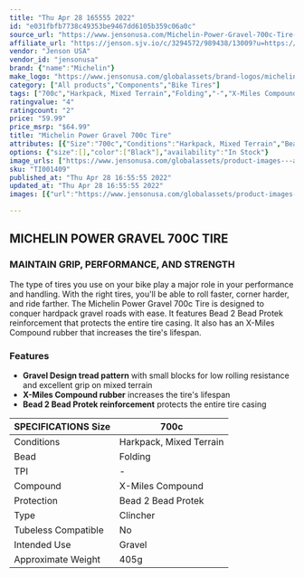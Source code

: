 ```yaml
---
title: "Thu Apr 28 165555 2022"
id: "e031fbfb7738c49353be9467dd6105b359c06a0c"
source_url: "https://www.jensonusa.com/Michelin-Power-Gravel-700c-Tire-3"
affiliate_url: "https://jenson.sjv.io/c/3294572/989438/13009?u=https://www.jensonusa.com/Michelin-Power-Gravel-700c-Tire-3"
vendor: "Jenson USA"
vendor_id: "jensonusa"
brand: {"name":"Michelin"}
make_logo: "https://www.jensonusa.com/globalassets/brand-logos/michelin.jpg"
category: ["All products","Components","Bike Tires"]
tags: ["700c","Harkpack, Mixed Terrain","Folding","-","X-Miles Compound","Bead 2 Bead Protek","Clincher","No","Gravel","405g"]
ratingvalue: "4"
ratingcount: "2"
price: "59.99"
price_msrp: "$64.99"
title: "Michelin Power Gravel 700c Tire"
attributes: [{"Size":"700c","Conditions":"Harkpack, Mixed Terrain","Bead":"Folding","TPI":"-","Compound":"X-Miles Compound","Protection":"Bead 2 Bead Protek","Type":"Clincher","Tubeless Compatible":"No","Intended Use":"Gravel","Approximate Weight":"405g"}]
options: {"size":[],"color":["Black"],"availability":"In Stock"}
image_urls: ["https://www.jensonusa.com/globalassets/product-images---all-assets/michelin/ti001409-black.jpg"]
sku: "TI001409"
published_at: "Thu Apr 28 16:55:55 2022"
updated_at: "Thu Apr 28 16:55:55 2022"
images: [{"url":"https://www.jensonusa.com/globalassets/product-images---all-assets/michelin/ti001409-black.jpg","path":"full/b65c01ee8cd9feb722ed5dad5d0967c239bbaac5.jpg","checksum":"1d8026064a257e635c4352c303e0c070","status":"downloaded"}]

---
```

## MICHELIN POWER GRAVEL 700C TIRE

### MAINTAIN GRIP, PERFORMANCE, AND STRENGTH

The type of tires you use on your bike play a major role in your performance
and handling. With the right tires, you'll be able to roll faster, corner
harder, and ride farther. The Michelin Power Gravel 700c Tire is designed to
conquer hardpack gravel roads with ease. It features Bead 2 Bead Protek
reinforcement that protects the entire tire casing. It also has an X-Miles
Compound rubber that increases the tire's lifespan.

### Features

  * **Gravel Design tread pattern** with small blocks for low rolling resistance and excellent grip on mixed terrain
  * **X-Miles Compound rubber** increases the tire's lifespan
  * **Bead 2 Bead Protek reinforcement** protects the entire tire casing

SPECIFICATIONS Size | 700c  
---|---  
Conditions | Harkpack, Mixed Terrain  
Bead | Folding  
TPI | -  
Compound | X-Miles Compound  
Protection | Bead 2 Bead Protek  
Type | Clincher  
Tubeless Compatible | No  
Intended Use | Gravel  
Approximate Weight | 405g


